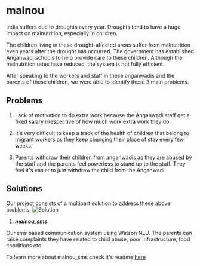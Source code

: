 # malnou

India suffers due to droughts every year. Droughts tend to have a huge impact on malnutrition, especially in children.

The children living in these drought-affected areas suffer from malnutrition even years after the drought has occurred. The government has established Anganwadi schools to help provide care to these children. Although the malnutrition rates have reduced, the system is not fully efficient. 

After speaking to the workers and staff in these anganwadis and the parents of these children, we were able to identify these 3 main problems.

## Problems

1. Lack of motivation to do extra work because the Anganwadi staff get a fixed salary irrespective of how much work extra work they do.

2. It's very difficult to keep a track of the health of children that belong to migrant workers as they keep changing their place of stay every few weeks.

3. Parents withdraw their children from anganwadis as they are abused by the staff and the parents feel powerless to stand up to the staff. They feel it's easier to just withdraw the child from the Anganwadi.

## Solutions

Our project consists of a multipart solution to address these above problems.
![Solution](https://github.com/malnou-org/malnou/blob/master/L.I.S.A/Images/heightscanner.jpg)

1. ***malnou_sms***

Our sms based communication system using Watson NLU. The parents can raise complaints they have related to child abuse, poor infrastructure, food conditions etc.

To learn more about malnou_sms check it's readme [here](https://github.com/malnou-org/malnou/blob/master/malnou_sms/README.md)
